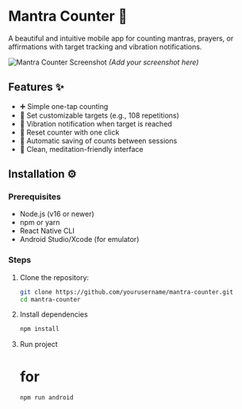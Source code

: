 # Mantra Counter 🧘

A beautiful and intuitive mobile app for counting mantras, prayers, or affirmations with target tracking and vibration notifications.

![Mantra Counter Screenshot](screenshot.png) *(Add your screenshot here)*

## Features ✨

- ➕ Simple one-tap counting
- 🎯 Set customizable targets (e.g., 108 repetitions)
- 🔔 Vibration notification when target is reached
- 🔄 Reset counter with one click
- 💾 Automatic saving of counts between sessions
- 🌙 Clean, meditation-friendly interface

## Installation ⚙️

### Prerequisites
- Node.js (v16 or newer)
- npm or yarn
- React Native CLI
- Android Studio/Xcode (for emulator)

### Steps
1. Clone the repository:
   ```bash
   git clone https://github.com/yourusername/mantra-counter.git
   cd mantra-counter
    ```
2. Install dependencies
    ```bash
    npm install
    ```

3. Run project
    # for
    ```bash
    npm run android